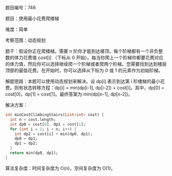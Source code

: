 题目编号：746

题目：使用最小花费爬楼梯

难度：简单

考察范围：动态规划

题干：假设你正在爬楼梯。需要 n 阶你才能到达楼顶。每个阶梯都有一个非负整数的体力花费值 cost[i] （下标从 0 开始）。每当你爬上一个阶梯你都要花费对应的体力值，然后你可以选择继续爬一个阶梯或者爬两个阶梯。您需要找到达到楼层顶部的最低花费。在开始时，你可以选择从下标为 0 或 1 的元素作为初始阶梯。

解题思路：本题可以使用动态规划来解决。设 dp[i] 表示到达第 i 阶楼梯的最小花费。则有状态转移方程：dp[i] = min(dp[i-1], dp[i-2]) + cost[i]。其中，dp[0] = cost[0]，dp[1] = cost[1]。最终答案为 min(dp[n-1], dp[n-2])。

解决方案：

```dart
int minCostClimbingStairs(List<int> cost) {
  int n = cost.length;
  int dp0 = cost[0], dp1 = cost[1];
  for (int i = 2; i < n; i++) {
    int dp2 = cost[i] + min(dp0, dp1);
    dp0 = dp1;
    dp1 = dp2;
  }
  return min(dp0, dp1);
}
```

算法复杂度：时间复杂度为 O(n)，空间复杂度为 O(1)。